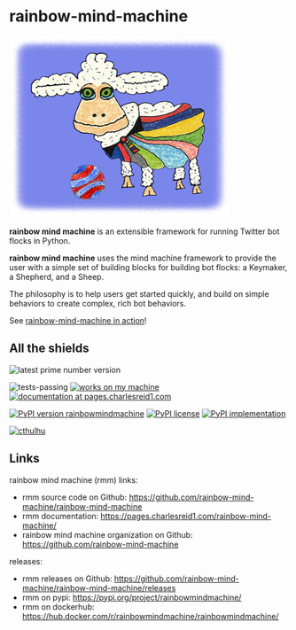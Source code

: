 # rainbow-mind-machine

![tinysheep](docs/img/sheep.jpg)

**rainbow mind machine** is an extensible framework for running Twitter bot flocks in Python.

**rainbow mind machine** uses the mind machine framework to provide the user
with a simple set of building blocks for building bot flocks: a Keymaker, a
Shepherd, and a Sheep.

The philosophy is to help users get started quickly, and build on simple
behaviors to create complex, rich bot behaviors.

See [rainbow-mind-machine in action](https://twitter.com/apollo11junk)!


## All the shields

![latest prime number version](https://img.shields.io/badge/latest--prime--number--version-23-blue.svg)

![tests-passing](https://img.shields.io/badge/tests-passing-green.svg)
[![works on my machine](https://img.shields.io/badge/works-on_my_machine-blue.svg)](https://img.shields.io/badge/works-on_my_machine-green.svg)
[![documentation at pages.charlesreid1.com](https://img.shields.io/website-up-down-green-red/https/pages.charlesreid1.com.svg)](https://pages.charlesreid1.com/rainbow-mind-machine)

[![PyPI version rainbowmindmachine](https://badge.fury.io/py/rainbowmindmachine.svg)](https://pypi.python.org/pypi/rainbowmindmachine/)
[![PyPI license](https://img.shields.io/pypi/l/rainbowmindmachine.svg)](https://pypi.python.org/pypi/rainbowmindmachine/)
[![PyPI implementation](https://img.shields.io/pypi/implementation/rainbowmindmachine.svg)](https://pypi.python.org/pypi/rainbowmindmachine/)

[![cthulhu](https://img.shields.io/badge/Ph'nglui%20mglw'nafh%20Cthulhu%20R'lyeh%20wgah'nagl%20fhtagn-m'latgh%20gnaiih%20Nyarlathotep%20geb%20Tsathoggua%20bug-blue.svg)](https://en.wikipedia.org/wiki/Cthulhu)


## Links

rainbow mind machine (rmm) links:

* rmm source code on Github: <https://github.com/rainbow-mind-machine/rainbow-mind-machine>
* rmm documentation: <https://pages.charlesreid1.com/rainbow-mind-machine/>
* rainbow mind machine organization on Github: <https://github.com/rainbow-mind-machine>

releases:

* rmm releases on Github: <https://github.com/rainbow-mind-machine/rainbow-mind-machine/releases>
* rmm on pypi: <https://pypi.org/project/rainbowmindmachine/>
* rmm on dockerhub: <https://hub.docker.com/r/rainbowmindmachine/rainbowmindmachine/>


